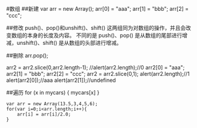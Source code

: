 

#数组
##新建
var arr = new Array();
arr[0] = "aaa";
arr[1] = "bbb";
arr[2] = "ccc";

##修改
push()、pop()和unshift()、shift()
这两组同为对数组的操作，并且会改变数组的本身的长度及内容。
不同的是 push()、pop() 是从数组的尾部进行增减，unshift()、shift() 是从数组的头部进行增减。

##删除
arr.pop();

arr2 = arr2.slice(0,arr2.length-1); 
//alert(arr2.length);//0
arr2[0] = "aaa";
arr2[1] = "bbb";
arr2[2] = "ccc";
arr2 = arr2.slice(0,1); 
alert(arr2.length);//1
alert(arr2[0]);//aaa
alert(arr2[1]);//undefined

##遍历
for (x in mycars)
{
	mycars[x]
}

```
var arr = new Array(13.5,3,4,5,6);
for(var i=0;i<arr.length;i++){
 	arr[i] = arr[i]/2.0;
}
```








